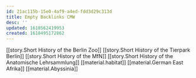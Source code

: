 ```yaml
---
id: 21ac115b-15e0-4af9-a4ed-fdd3d29c313d
title: Empty Backlinks CMW
desc: ''
updated: 1618562419953
created: 1618495172862
---
```


[[story.Short History of the Berlin Zoo]]
[[story.Short History of the Tierpark Berlin]]
[[story.Short History of the MfN]]
[[story.Short History of the Anatomische Lehrsammlung]]
[[material.habitat]]
[[material.German East Afrika]]
[[material.Abyssinia]]

